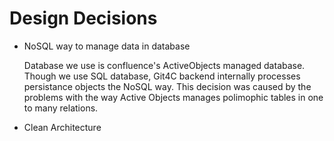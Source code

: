 Design Decisions 
================

- NoSQL way to manage data in database

    Database we use is confluence's ActiveObjects managed database. Though we use SQL database,
Git4C backend internally processes persistance objects the NoSQL way. This decision was caused by the problems with the way Active Objects manages polimophic tables in one to many relations.

- Clean Architecture